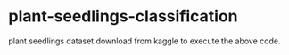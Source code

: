 # plant-seedlings-classification
plant seedlings dataset download from kaggle to execute the above code.

